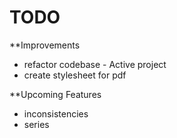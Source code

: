 # TODO

\*\*Improvements

- refactor codebase - Active project
- create stylesheet for pdf

\*\*Upcoming Features

- inconsistencies
- series
